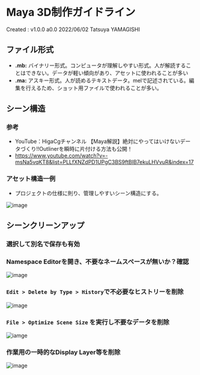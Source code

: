 # Maya 3D制作ガイドライン

Created : v1.0.0 a0.0 2022/06/02 Tatsuya YAMAGISHI

## ファイル形式
- **.mb:** バイナリー形式。コンピュータが理解しやすい形式。人が解読することはできない。データが軽い傾向があり、アセットに使われることが多い
- **.ma:** アスキー形式。人が読めるテキストデータ。melで記述されている。編集を行えるため、ショット用ファイルで使われることが多い。

## シーン構造
### 参考
- YouTube：HigaCgチャンネル 【Maya解説】絶対にやってはいけないデータづくり!!Outlinerを瞬時に片付ける方法も公開！
- https://www.youtube.com/watch?v=-msNa5vqKT8&list=PLLfXNZdPD1UPgC3BS9ftBIB7ekuLHVvuR&index=17

### アセット構造一例
- プロジェクトの仕様に則り、管理しやすいシーン構造にする。

![image](https://i.gyazo.com/8b2a30c2857f2a29a0bf6313909d41dd.png)


## シーンクリーンアップ
### 選択して別名で保存も有効


### Namespace Editorを開き、不要なネームスペースが無いか？確認
![image](https://i.gyazo.com/8ff3bf63f4d63349929c5b9c9a191abe.png)

### `Edit > Delete by Type > History`で不必要なヒストリーを削除

![image](https://i.gyazo.com/91bdc6f20d971bd51edb7a2422f17652.png)

### `File > Optimize Scene Size` を実行し不要なデータを削除

![iamge](https://i.gyazo.com/bec38addf62b4e4704b9a2e0566b7e78.png)

### 作業用の一時的なDisplay Layer等を削除

![image](https://i.gyazo.com/bec38addf62b4e4704b9a2e0566b7e78.png)